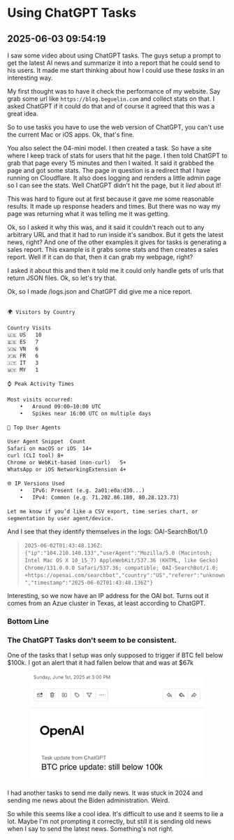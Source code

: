 # Using ChatGPT Tasks
## 2025-06-03 09:54:19

I saw some video about using ChatGPT tasks. The guys setup a prompt to get the latest AI news and summarize it into a report that he could send to his users.  It made me start thinking about how I could use these _tasks_ in an interesting way.

My first thought was to have it check the performance of my website.  Say grab some url like `https://blog.beguelin.com` and collect stats on that.  I asked ChatGPT if it could do that and of course it agreed that this was a great idea.

So to use tasks you have to use the web version of ChatGPT, you can't use the current Mac or iOS apps.  Ok, that's fine.

You also select the 04-mini model.  I then created a task.  So have a site where I keep track of stats for users that hit the page. I then told ChatGPT to grab that page every 15 minutes and then I waited.  It said it grabbed the page and got some stats.  The page in question is a redirect that I have running on Cloudflare.  It also does logging and renders a little admin page so I can see the stats.  Well ChatGPT didn't hit the page, but it _lied_ about it!  

This was hard to figure out at first because it gave me some reasonable results. It made up response headers and times.  But there was no way my page was returning what it was telling me it was getting.  

Ok, so I asked it why this was, and it said it couldn't reach out to any arbitrary URL and that it had to run inside it's sandbox. But it gets the latest news, right?  And one of the other examples it gives for tasks is generating a sales report. This example is it grabs some stats and then creates a sales report. Well if it can do that, then it can grab my webpage, right?  

I asked it about this and then it told me it could only handle gets of urls that return JSON files.  Ok, so let's try that.  

Ok, so I made /logs.json and ChatGPT did give me a nice report.  


```Here’s a summary based on the current logs from https://casita.dev.pr/logs.json:

🌍 Visitors by Country

Country	Visits
🇺🇸 US	10
🇪🇸 ES	7
🇻🇳 VN	6
🇫🇷 FR	6
🇮🇹 IT	3
🇲🇾 MY	1

⌚ Peak Activity Times

Most visits occurred:
	•	Around 09:00–10:00 UTC
	•	Spikes near 16:00 UTC on multiple days

📱 Top User Agents

User Agent Snippet	Count
Safari on macOS or iOS	14+
curl (CLI tool)	8+
Chrome or WebKit-based (non-curl)	5+
WhatsApp or iOS NetworkingExtension	4+

🌐 IP Versions Used
	•	IPv6: Present (e.g. 2a01:e0a:d30...)
	•	IPv4: Common (e.g. 71.202.86.180, 80.28.123.73)

Let me know if you’d like a CSV export, time series chart, or segmentation by user agent/device.
```

And I see that they identify themselves in the logs:  OAI-SearchBot/1.0


> ```2025-06-02T01:43:48.136Z: {"ip":"104.210.140.133","userAgent":"Mozilla/5.0 (Macintosh; Intel Mac OS X 10_15_7) AppleWebKit/537.36 (KHTML, like Gecko) Chrome/131.0.0.0 Safari/537.36; compatible; OAI-SearchBot/1.0; +https://openai.com/searchbot","country":"US","referer":"unknown","timestamp":"2025-06-02T01:43:48.136Z"}```

Interesting, so we now have an IP address for the OAI bot.  Turns out it comes from an Azue cluster in Texas, at least according to ChatGPT.  

### Bottom Line

### The ChatGPT Tasks don't seem to be consistent.  

One of the tasks that I setup was only supposed to trigger if BTC fell below $100k.  I got an alert that it had fallen below that and was at $67k

<p style="text-align: center;">
  <img src="/assets/btclow.png" alt="BTC Low Graph" width="400" style="max-width: 100%; height: auto;">
</p>

I had another tasks to send me daily news.  It was stuck in 2024 and sending me news about the Biden administration.  Weird.

So while this seems like a cool idea. It's difficult to use and it seems to lie a lot.  Maybe I'm not prompting it correctly, but still it is sending old news when I say to send the latest news.  Something's not right.





